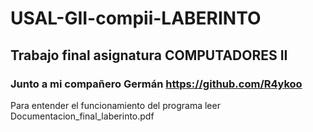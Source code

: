 # USAL-GII-compii-LABERINTO
## Trabajo final asignatura COMPUTADORES II 
### Junto a mi compañero Germán https://github.com/R4ykoo
Para entender el funcionamiento del programa leer Documentacion_final_laberinto.pdf
